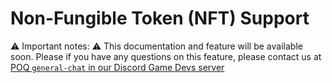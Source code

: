 # Non-Fungible Token (NFT) Support

⚠️ Important notes: ⚠️
  This documentation and feature will be available soon.
Please if you have any questions on this feature, please contact us at  [POQ `general-chat` in our Discord Game Devs server](https://discord.gg/9wkkQJCzAN)